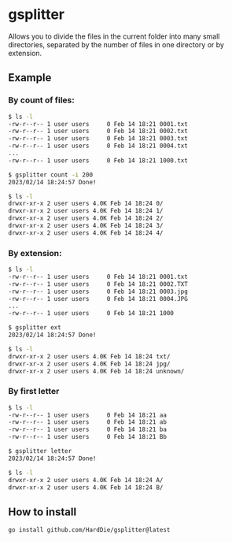 # gsplitter
Allows you to divide the files in the current folder into many small directories, separated by the number of files in one directory or by extension.

## Example
### By count of files:
```bash
$ ls -l
-rw-r--r-- 1 user users     0 Feb 14 18:21 0001.txt
-rw-r--r-- 1 user users     0 Feb 14 18:21 0002.txt
-rw-r--r-- 1 user users     0 Feb 14 18:21 0003.txt
-rw-r--r-- 1 user users     0 Feb 14 18:21 0004.txt
...
-rw-r--r-- 1 user users     0 Feb 14 18:21 1000.txt
```
```bash
$ gsplitter count -i 200
2023/02/14 18:24:57 Done!
```
```bash
$ ls -l
drwxr-xr-x 2 user users 4.0K Feb 14 18:24 0/
drwxr-xr-x 2 user users 4.0K Feb 14 18:24 1/
drwxr-xr-x 2 user users 4.0K Feb 14 18:24 2/
drwxr-xr-x 2 user users 4.0K Feb 14 18:24 3/
drwxr-xr-x 2 user users 4.0K Feb 14 18:24 4/
```
### By extension:
```bash
$ ls -l
-rw-r--r-- 1 user users     0 Feb 14 18:21 0001.txt
-rw-r--r-- 1 user users     0 Feb 14 18:21 0002.TXT
-rw-r--r-- 1 user users     0 Feb 14 18:21 0003.jpg
-rw-r--r-- 1 user users     0 Feb 14 18:21 0004.JPG
...
-rw-r--r-- 1 user users     0 Feb 14 18:21 1000
```
```bash
$ gsplitter ext
2023/02/14 18:24:57 Done!
```
```bash
$ ls -l
drwxr-xr-x 2 user users 4.0K Feb 14 18:24 txt/
drwxr-xr-x 2 user users 4.0K Feb 14 18:24 jpg/
drwxr-xr-x 2 user users 4.0K Feb 14 18:24 unknown/
```

### By first letter
```bash
$ ls -l
-rw-r--r-- 1 user users     0 Feb 14 18:21 aa
-rw-r--r-- 1 user users     0 Feb 14 18:21 ab
-rw-r--r-- 1 user users     0 Feb 14 18:21 ba
-rw-r--r-- 1 user users     0 Feb 14 18:21 Bb
```
```bash
$ gsplitter letter
2023/02/14 18:24:57 Done!
```
```bash
$ ls -l
drwxr-xr-x 2 user users 4.0K Feb 14 18:24 A/
drwxr-xr-x 2 user users 4.0K Feb 14 18:24 B/
```

## How to install
```
go install github.com/HardDie/gsplitter@latest
```
